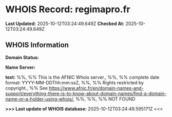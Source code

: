 # WHOIS Record: regimapro.fr

**Last Updated:** 2025-10-12T03:24:49.649Z
**Checked At:** 2025-10-12T03:24:49.649Z

## WHOIS Information

**Domain Status:** 

**Name Server:** 

**text:** %%, %% This is the AFNIC Whois server., %%, %% complete date format: YYYY-MM-DDThh:mm:ssZ, %%, %% Rights restricted by copyright., %% See https://www.afnic.fr/en/domain-names-and-support/everything-there-is-to-know-about-domain-names/find-a-domain-name-or-a-holder-using-whois/, %%, %%, %% NOT FOUND

**>>> Last update of WHOIS database:** 2025-10-12T03:24:49.595171Z <<<

